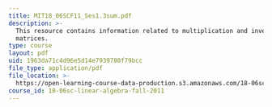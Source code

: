 ```yaml
---
title: MIT18_06SCF11_Ses1.3sum.pdf
description: >-
  This resource contains information related to multiplication and inverse
  matrices.
type: course
layout: pdf
uid: 1963da71c4d96e5d14e7939780f79bcc
file_type: application/pdf
file_location: >-
  https://open-learning-course-data-production.s3.amazonaws.com/18-06sc-linear-algebra-fall-2011/1963da71c4d96e5d14e7939780f79bcc_MIT18_06SCF11_Ses1.3sum.pdf
course_id: 18-06sc-linear-algebra-fall-2011
---
```

